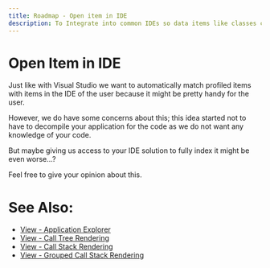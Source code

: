 ```yaml
---
title: Roadmap - Open item in IDE
description: To Integrate into common IDEs so data items like classes can be viewed within the IDE.
---
```

# Open Item in IDE
Just like with Visual Studio we want to automatically match profiled items with items in the IDE of the user because it might be pretty handy for the user.

However, we do have some concerns about this; this idea started not to have to decompile your application for the code as we do not want any knowledge of your code.

But maybe giving us access to your IDE solution to fully index it might be even worse...?

Feel free to give your opinion about this.


# See Also:
- [View - Application Explorer](../views/ApplicationInstanceDockWindow/ApplicationExplorer.md)
- [View - Call Tree Rendering](../views/ApplicationInstanceDockWindow/CallTreeRendering.md)
- [View - Call Stack Rendering](../views/ApplicationInstanceDockWindow/CallStackRendering.md)
- [View - Grouped Call Stack Rendering](../views/ApplicationInstanceDockWindow/GroupedCallStackRendering.md)